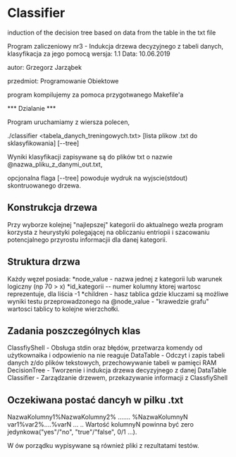 # Classifier
induction of the decision tree based on data from the table in the txt file

  Program zaliczeniowy nr3 - Indukcja drzewa decyzyjnego z tabeli danych, klasyfikacja za jego pomocą
  wersja: 1.1
  Data: 10.06.2019
  
  autor: Grzegorz Jarząbek
  
  przedmiot: Programowanie Obiektowe
  
  program kompilujemy za pomoca przygotwanego Makefile'a
  
  *** Dzialanie ***
  
  Program uruchamiamy z wiersza polecen,
  
  ./classifier <tabela_danych_treningowych.txt> [lista plikow  .txt do sklasyfikowania] [--tree]
  
  Wyniki klasyfikacji zapisywane są do plików txt o nazwie @nazwa_pliku_z_danymi_out.txt,
  
  opcjonalna flaga [--tree] powoduje wydruk na wyjscie(stdout) skontruowanego drzewa.
  
  ## Konstrukcja drzewa
  Przy wyborze kolejnej "najlepszej" kategorii do aktualnego wezła
  program korzysta z heurystyki polegającej na obliczaniu entriopii i szacowaniu potencjalnego przyrostu informacjii
  dla danej kategorii.
  
  ## Struktura drzwa
  Każdy węzeł posiada:
   *node_value - nazwa jednej z kategorii lub warunek logiczny (np 70 > x)
   *id_kategorii -- numer kolumny ktorej wartosc reprezentuje, dla liścia -1
   *children - hasz tablica gdzie kluczami są możliwe wyniki testu przeprowadzonego na @node_value - "krawedzie grafu"
               wartosci tablicy to kolejne wierzchołki.

  ## Zadania poszczególnych klas
  ClassfiyShell - Obsługa stdin oraz błędów, przetwarza komendy od użytkownaika i odpowienio na nie reaguje
  DataTable -     Odczyt i zapis tabeli danych z/do plików tekstowych, przechowywanie tabeli w pamięci RAM
  DecisionTree -  Tworzenie i indukcja drzewa decyzyjnego z danej DataTable
  Classifier -    Zarządzanie drzewem, przekazywanie informacji z ClassfiyShell
  
  ## Oczekiwana postać dancyh w pilku .txt  
  NazwaKolumny1%NazwaKolumny2% ....... %NazwaKolumnyN
  var1%var2%....%varN
  ...
  ..
  Wartość kolumnyN powinna być zero jedynkowa("yes"/"no", "true"/"false", 0/1 ...).
  
  W ów porządku wypisywane są również pliki z rezultatami testów.
